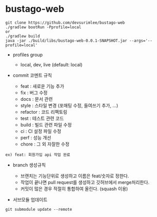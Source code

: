 # bustago-web

```
git clone https://github.com/devsurimlee/bustago-web
./gradlew bootRun -Pprofile=local
or
./gradlew build
java -jar ./build/libs/bustago-web-0.0.1-SNAPSHOT.jar --args='--profile=local'
```

* profiles group
  * local, dev, live (default: local)

* commit 코멘트 규칙 
  * feat : 새로운 기능 추가
  * fix : 버그 수정
  * docs : 문서 관련
  * style : 스타일 변경 (포매팅 수정, 들여쓰기 추가, …)
  * refactor : 코드 리팩토링
  * test : 테스트 관련 코드
  * build : 빌드 관련 파일 수정
  * ci : CI 설정 파일 수정
  * perf : 성능 개선
  * chore : 그 외 자잘한 수정

```
ex) feat: 회원가입 api 작업 완료
```

* branch 생성규칙
  * 브랜치는 기능단위로 생성하고 이름은 feat/숫자로 정한다.
  * 작업이 끝나면 pull request를 생성하고 깃허브에서 merge처리한다.
  * 커밋이 많은 경우 적절히 통합하여 올린다. (squash 이용)


* 서브모듈 업데이트
```
git submodule update --remote
```

